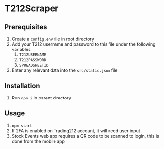 # T212Scraper

## Prerequisites

1. Create a `config.env` file in root directory
2. Add your T212 username and password to this file under the following variables
    1. `T212USERNAME`
    2. `T212PASSWORD`
    3. `SPREADSHEETID`
3. Enter any relevant data into the `src/static.json` file

## Installation

1. Run `npm i` in parent directory

## Usage

1. `npm start`
2. If 2FA is enabled on Trading212 account, it will need user input
3. Stock Events web app requires a QR code to be scanned to login, this is done from the mobile app
